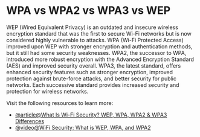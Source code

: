 # WPA vs WPA2 vs WPA3 vs WEP

WEP (Wired Equivalent Privacy) is an outdated and insecure wireless encryption standard that was the first to secure Wi-Fi networks but is now considered highly vulnerable to attacks. WPA (Wi-Fi Protected Access) improved upon WEP with stronger encryption and authentication methods, but it still had some security weaknesses. WPA2, the successor to WPA, introduced more robust encryption with the Advanced Encryption Standard (AES) and improved security overall. WPA3, the latest standard, offers enhanced security features such as stronger encryption, improved protection against brute-force attacks, and better security for public networks. Each successive standard provides increased security and protection for wireless networks.

Visit the following resources to learn more:

- [@article@What Is Wi-Fi Security? WEP, WPA, WPA2 & WPA3 Differences](https://nilesecure.com/network-security/what-is-wi-fi-security-wep-wpa-wpa2-wpa3-differences)
- [@video@WiFi Security: What is WEP, WPA, and WPA2](https://www.youtube.com/watch?v=jErjdGfbgoE)
